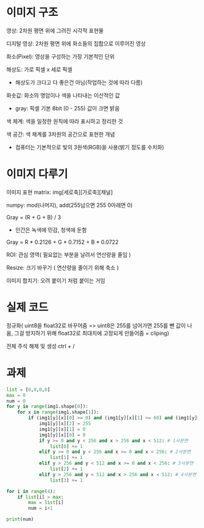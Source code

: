 # 이미지 구조

영상: 2차원 평면 위에 그려진 시각적 표현물

디지털 영상: 2차원 평면 위에 화소들의 집합으로 이루어진 영상

화소(Pixel): 영상을 구성하는 가장 기본적인 단위

해상도: 가로 픽셀 x 세로 픽셀
- 해상도가 크다고 다 좋은건 아님(작업하는 것에 따라 다름)

화솟값: 화소의 명암이나 색을 나타내는 이산적인 값
- gray: 픽셀 기본 8bit (0 - 255) 값이 크면 밝음

색 체계: 색을 일정한 원칙에 따라 표시하고 정리한 것

색 공간: 색 체계를 3차원의 공간으로 표현한 개념
- 컴퓨터는 기본적으로 빛의 3원색(RGB)을 사용(밝기 정도를 수치화)

# 이미지 다루기

이미지 표현 matrix: img[세로축][가로축][채널]

numpy: mod(나머지), add(255넘으면 255 0아래면 0)

Gray = (R + G + B) / 3 
- 인간은 녹색에 민감, 청색에 둔함

Gray = R * 0.2126 + G * 0.7152 + B * 0.0722

ROI: 관심 영역( 필요없는 부분을 날려서 연산량을 줄임 )

Resize: 크기 바꾸기 ( 연산량을 줄이기 위해 축소 )

이미지 합치기: 오려 붙이기 처럼 붙이는 거임

# 실제 코드

정규화( uint8을 float32로 바꾸어줌 => uint8은 255를 넘어가면 255를 뺀 값이 나옴, 그걸 방지하기 위해 float32로 최대치에 고정되게 만들어줌  = cliping)

전체 주석 해제 및 생성 ctrl + /

# 과제
```python
list = [0,0,0,0]
max = 0
num = 0
for y in range(img1.shape[0]):
    for x in range(img1.shape[1]):
        if (img1[y][x][0] >= 0) and (img1[y][x][1] >= 60) and (img1[y][x][2] >= 90):
            img1[y][x][2] = 255
            img1[y][x][1] = 0
            img1[y][x][0] = 0
            if y >= 0 and y < 256 and x > 256 and x < 512: # 1사분면
                list[0] += 1
            elif y >= 0 and y < 256 and x >= 0 and x < 256: # 2사분면
                list[1] += 1
            elif y > 256 and y < 512 and x >= 0 and x < 256: # 3사분면
                list[2] += 1
            elif y > 256 and y < 512 and x > 256 and x < 512: # 4사분면
                list[3] += 1

for i in range(4):
    if list[i] > max:
        max = list[i]
        num = i+1

print(num)
```